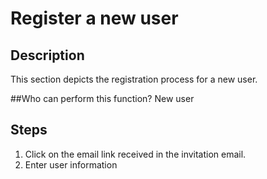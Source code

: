 # Register a new user

## Description
This section depicts the registration process for a new user.

##Who can perform this function?
New user

## Steps
1.	Click on the email link received in the invitation email. 
2.	Enter user information
